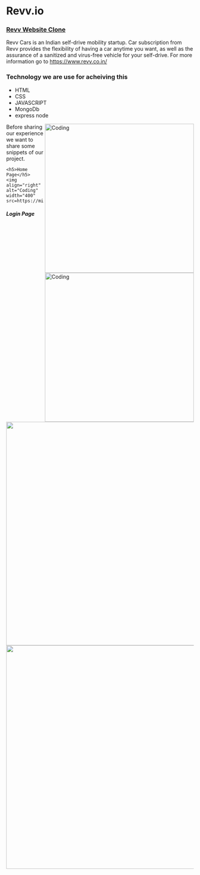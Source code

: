 # Revv.io

  <h3><a href="https://revv-clone.netlify.app/index.html">Revv Website Clone</a></h3>
    <p>Revv Cars is an Indian self-drive mobility startup. Car subscription from Revv provides the flexibility of having a car anytime you want, as well as the assurance of a sanitized and virus-free vehicle for your self-drive. For more information go to <a href=" https://www.revv.co.in/"> https://www.revv.co.in/</a></p>
    <h3>Technology we are use for acheiving this</h3>
    <ul>
        <li>HTML</li>
        <li>CSS</li>
        <li>JAVASCRIPT</li>
        <li>MongoDb</li>
        <li>express node</li>
      </ul>

<img align="right" alt="Coding" width="400" src="https://miro.medium.com/max/1400/1*9Lrb9buFeZdBHYXNMKDlRQ.png"/>
   <p>Before sharing our experience we want to share some snippets of our project. </p>
  
    <h5>Home Page</h5>
    <img align="right" alt="Coding" width="400" src=https://miro.medium.com/max/1400/1*9Lrb9buFeZdBHYXNMKDlRQ.png"/>
  
   <h5>Login Page</h5>
<img align="right" alt="Coding" width="400" src="https://miro.medium.com/max/1400/1*9rC8jf_WXIIBZy0BJBerLQ.png"/>
    <img width="600"  src="https://miro.medium.com/max/1400/1*9rC8jf_WXIIBZy0BJBerLQ.png" alt=""/>
<!--     <h5>Subscription Page</h5> -->
    <img width="600px" src="https://miro.medium.com/max/1400/1*jkzX6GA6veBjDu6zS5BCrQ.png" alt=""/>
<!--     <h5>Cart Page

    </h5> -->
    <img width="600px"  src="https://miro.medium.com/max/1400/1*cHhniVlcVZyR1fzMZXGLYQ.png" alt=""/>
   <a href="https://revv-clone.netlify.app/index.html">netlify Link</a>
